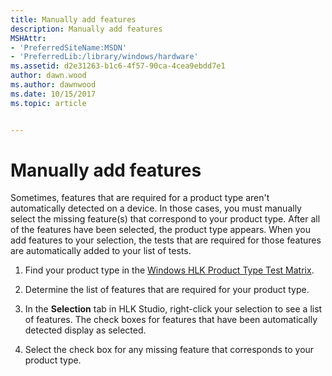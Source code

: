 ```yaml
---
title: Manually add features
description: Manually add features
MSHAttr:
- 'PreferredSiteName:MSDN'
- 'PreferredLib:/library/windows/hardware'
ms.assetid: d2e31263-b1c6-4f57-90ca-4cea9ebdd7e1
author: dawn.wood
ms.author: dawnwood
ms.date: 10/15/2017
ms.topic: article


---
```


# Manually add features


Sometimes, features that are required for a product type aren't automatically detected on a device. In those cases, you must manually select the missing feature(s) that correspond to your product type. After all of the features have been selected, the product type appears. When you add features to your selection, the tests that are required for those features are automatically added to your list of tests.

1.  Find your product type in the [Windows HLK Product Type Test Matrix](http://go.microsoft.com/fwlink/?LinkId=264221).

2.  Determine the list of features that are required for your product type.

3.  In the **Selection** tab in HLK Studio, right-click your selection to see a list of features. The check boxes for features that have been automatically detected display as selected.

4.  Select the check box for any missing feature that corresponds to your product type.

 

 






